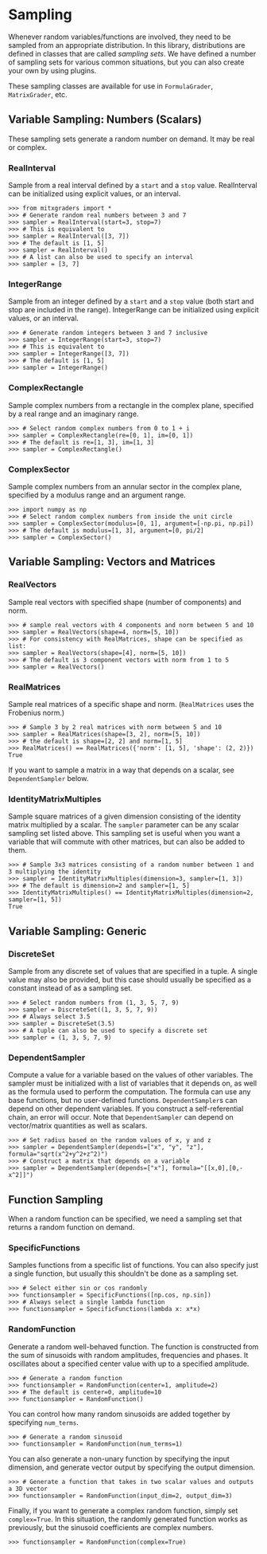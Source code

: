 # Sampling

Whenever random variables/functions are involved, they need to be sampled from an appropriate distribution. In this library, distributions are defined in classes that are called _sampling sets_. We have defined a number of sampling sets for various common situations, but you can also create your own by using plugins.

These sampling classes are available for use in `FormulaGrader`, `MatrixGrader`, etc.

## Variable Sampling: Numbers (Scalars)

These sampling sets generate a random number on demand. It may be real or complex.


### RealInterval

Sample from a real interval defined by a `start` and a `stop` value. RealInterval can be initialized using explicit values, or an interval.

```pycon
>>> from mitxgraders import *
>>> # Generate random real numbers between 3 and 7
>>> sampler = RealInterval(start=3, stop=7)
>>> # This is equivalent to
>>> sampler = RealInterval([3, 7])
>>> # The default is [1, 5]
>>> sampler = RealInterval()
>>> # A list can also be used to specify an interval
>>> sampler = [3, 7]

```

### IntegerRange

Sample from an integer defined by a `start` and a `stop` value (both start and stop are included in the range). IntegerRange can be initialized using explicit values, or an interval.

```pycon
>>> # Generate random integers between 3 and 7 inclusive
>>> sampler = IntegerRange(start=3, stop=7)
>>> # This is equivalent to
>>> sampler = IntegerRange([3, 7])
>>> # The default is [1, 5]
>>> sampler = IntegerRange()

```


### ComplexRectangle

Sample complex numbers from a rectangle in the complex plane, specified by a real range and an imaginary range.

```pycon
>>> # Select random complex numbers from 0 to 1 + i
>>> sampler = ComplexRectangle(re=[0, 1], im=[0, 1])
>>> # The default is re=[1, 3], im=[1, 3]
>>> sampler = ComplexRectangle()

```


### ComplexSector

Sample complex numbers from an annular sector in the complex plane, specified by a modulus range and an argument range.

```pycon
>>> import numpy as np
>>> # Select random complex numbers from inside the unit circle
>>> sampler = ComplexSector(modulus=[0, 1], argument=[-np.pi, np.pi])
>>> # The default is modulus=[1, 3], argument=[0, pi/2]
>>> sampler = ComplexSector()

```

## Variable Sampling: Vectors and Matrices

### RealVectors
Sample real vectors with specified shape (number of components) and norm.

```pycon
>>> # sample real vectors with 4 components and norm between 5 and 10
>>> sampler = RealVectors(shape=4, norm=[5, 10])
>>> # For consistency with RealMatrices, shape can be specified as list:
>>> sampler = RealVectors(shape=[4], norm=[5, 10])
>>> # The default is 3 component vectors with norm from 1 to 5
>>> sampler = RealVectors()

```

### RealMatrices

Sample real matrices of a specific shape and norm. (`RealMatrices` uses the Frobenius norm.)

```pycon
>>> # Sample 3 by 2 real matrices with norm between 5 and 10
>>> sampler = RealMatrices(shape=[3, 2], norm=[5, 10])
>>> # the default is shape=[2, 2] and norm=[1, 5]
>>> RealMatrices() == RealMatrices({'norm': [1, 5], 'shape': (2, 2)})
True

```

If you want to sample a matrix in a way that depends on a scalar, see `DependentSampler` below.

### IdentityMatrixMultiples

Sample square matrices of a given dimension consisting of the identity matrix multiplied by a scalar. The `sampler` parameter can be any scalar sampling set listed above. This sampling set is useful when you want a variable that will commute with other matrices, but can also be added to them.

```pycon
>>> # Sample 3x3 matrices consisting of a random number between 1 and 3 multiplying the identity
>>> sampler = IdentityMatrixMultiples(dimension=3, sampler=[1, 3])
>>> # The default is dimension=2 and sampler=[1, 5]
>>> IdentityMatrixMultiples() == IdentityMatrixMultiples(dimension=2, sampler=[1, 5])
True

```


## Variable Sampling: Generic

### DiscreteSet

Sample from any discrete set of values that are specified in a tuple. A single value may also be provided, but this case should usually be specified as a constant instead of as a sampling set.

```pycon
>>> # Select random numbers from (1, 3, 5, 7, 9)
>>> sampler = DiscreteSet((1, 3, 5, 7, 9))
>>> # Always select 3.5
>>> sampler = DiscreteSet(3.5)
>>> # A tuple can also be used to specify a discrete set
>>> sampler = (1, 3, 5, 7, 9)

```

### DependentSampler

Compute a value for a variable based on the values of other variables. The sampler must be initialized with a list of variables that it depends on, as well as the formula used to perform the computation. The formula can use any base functions, but no user-defined functions. `DependentSampler`s can depend on other dependent variables. If you construct a self-referential chain, an error will occur. Note that `DependentSampler` can depend on vector/matrix quantities as well as scalars.

```pycon
>>> # Set radius based on the random values of x, y and z
>>> sampler = DependentSampler(depends=["x", "y", "z"], formula="sqrt(x^2+y^2+z^2)")
>>> # Construct a matrix that depends on a variable
>>> sampler = DependentSampler(depends=["x"], formula="[[x,0],[0,-x^2]]")

```


## Function Sampling

When a random function can be specified, we need a sampling set that returns a random function on demand.


### SpecificFunctions

Samples functions from a specific list of functions. You can also specify just a single function, but usually this shouldn't be done as a sampling set.

```pycon
>>> # Select either sin or cos randomly
>>> functionsampler = SpecificFunctions([np.cos, np.sin])
>>> # Always select a single lambda function
>>> functionsampler = SpecificFunctions(lambda x: x*x)

```

### RandomFunction

Generate a random well-behaved function. The function is constructed from the sum of sinusoids with random amplitudes, frequencies and phases. It oscillates about a specified center value with up to a specified amplitude.

```pycon
>>> # Generate a random function
>>> functionsampler = RandomFunction(center=1, amplitude=2)
>>> # The default is center=0, amplitude=10
>>> functionsampler = RandomFunction()

```

You can control how many random sinusoids are added together by specifying `num_terms`.

```pycon
>>> # Generate a random sinusoid
>>> functionsampler = RandomFunction(num_terms=1)

```

You can also generate a non-unary function by specifying the input dimension, and generate vector output by specifying the output dimension.

```pycon
>>> # Generate a function that takes in two scalar values and outputs a 3D vector
>>> functionsampler = RandomFunction(input_dim=2, output_dim=3)

```

Finally, if you want to generate a complex random function, simply set `complex=True`. In this situation, the randomly generated function works as previously, but the sinusoid coefficients are complex numbers.

```pycon
>>> functionsampler = RandomFunction(complex=True)

```
